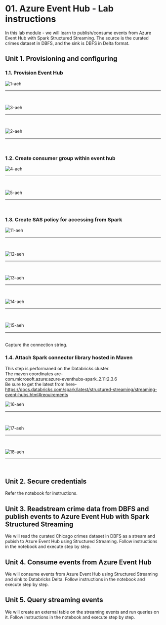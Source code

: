 # 01. Azure Event Hub - Lab instructions

In this lab module - we will learn to publish/consume events from Azure Event Hub with Spark Structured Streaming.  The source is the curated crimes dataset in DBFS, and the sink is DBFS in Delta format.<br>

## Unit 1. Provisioning and configuring
### 1.1. Provision Event Hub

![1-aeh](../../../images/2-aeh/1.png)
<br>
<hr>
<br>

![3-aeh](../../../images/2-aeh/3.png)
<br>
<hr>
<br>

![2-aeh](../../../images/2-aeh/2.png)
<br>
<hr>
<br>

### 1.2. Create consumer group within event hub

![4-aeh](../../../images/2-aeh/4.png)
<br>
<hr>
<br>

![5-aeh](../../../images/2-aeh/5.png)
<br>
<hr>
<br>


### 1.3. Create SAS policy for accessing from Spark

![11-aeh](../../../images/2-aeh/11.png)
<br>
<hr>
<br>


![12-aeh](../../../images/2-aeh/12.png)
<br>
<hr>
<br>


![13-aeh](../../../images/2-aeh/13.png)
<br>
<hr>
<br>

![14-aeh](../../../images/2-aeh/14.png)
<br>
<hr>
<br>


![15-aeh](../../../images/2-aeh/15.png)
<br>
<hr>
<br>
Capture the connection string.

### 1.4. Attach Spark connector library hosted in Maven
This step is performaned on the Databricks cluster.
<br>
The maven coordinates are-<br>
com.microsoft.azure:azure-eventhubs-spark_2.11:2.3.6<br>
Be sure to get the latest from here- https://docs.databricks.com/spark/latest/structured-streaming/streaming-event-hubs.html#requirements<br>

![16-aeh](../../../images/2-aeh/16.png)
<br>
<hr>
<br>

![17-aeh](../../../images/2-aeh/17.png)
<br>
<hr>
<br>

![18-aeh](../../../images/2-aeh/18.png)
<br>
<hr>
<br>


## Unit 2. Secure credentials
Refer the notebook for instructions.

## Unit 3. Readstream crime data from DBFS and publish events to Azure Event Hub with Spark Structured Streaming
We will read the curated Chicago crimes dataset in DBFS as a stream and pubish to Azure Event Hub using Structured Streaming.
Follow instructions in the notebook and execute step by step.

## Unit 4. Consume events from Azure Event Hub
We will consume events from Azure Event Hub using Structured Streaming and sink to Databricks Delta.  Follow instructions in the notebook and execute step by step.

## Unit 5. Query streaming events
We will create an external table on the streaming events and run queries on it.  Follow instructions in the notebook and execute step by step.



